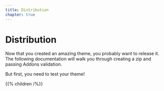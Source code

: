 ```yaml
---
title: Distribution
chapter: true
---
```


# Distribution

Now that you created an amazing theme, you probably want to release it. The following documentation
will walk you through creating a zip and passing Addons validation.

But first, you need to test your theme!

{{% children /%}}
